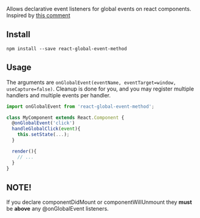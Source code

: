 
Allows declarative event listeners for global events on react components. Inspired by [this comment][1]

[1]: https://github.com/facebook/react/issues/285#issuecomment-137224986

## Install

```
npm install --save react-global-event-method
```

## Usage

The arguments are `onGlobalEvent(eventName, eventTarget=window, useCapture=false)`.
Cleanup is done for you, and you may register multiple handlers and multiple events per handler.

```js
import onGlobalEvent from 'react-global-event-method';

class MyComponent extends React.Component {
  @onGlobalEvent('click')
  handleGlobalClick(event){
    this.setState(...);
  }

  render(){
    // ...
  }
}

```

## NOTE!

If you declare componentDidMount or componentWillUnmount they **must** be **above** any @onGlobalEvent listeners.

